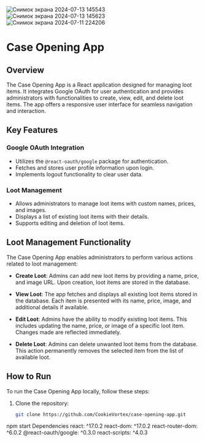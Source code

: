 ![Снимок экрана 2024-07-13 145543](https://github.com/user-attachments/assets/ae19f39e-3afa-4965-b8ed-2c043f7ab381)
![Снимок экрана 2024-07-13 145623](https://github.com/user-attachments/assets/2b6fa9fb-b6d2-451f-867e-37fd5c2d160a)
![Снимок экрана 2024-07-11 224206](https://github.com/CookieVortex/Casino-website-cases/assets/24642100/b91fa1a5-1f8c-4194-879a-3c24dd71af5a)


# Case Opening App

## Overview

The Case Opening App is a React application designed for managing loot items. It integrates Google OAuth for user authentication and provides administrators with functionalities to create, view, edit, and delete loot items. The app offers a responsive user interface for seamless navigation and interaction.

## Key Features

### Google OAuth Integration

- Utilizes the `@react-oauth/google` package for authentication.
- Fetches and stores user profile information upon login.
- Implements logout functionality to clear user data.

### Loot Management

- Allows administrators to manage loot items with custom names, prices, and images.
- Displays a list of existing loot items with their details.
- Supports editing and deletion of loot items.

## Loot Management Functionality

The Case Opening App enables administrators to perform various actions related to loot management:

- **Create Loot**: Admins can add new loot items by providing a name, price, and image URL. Upon creation, loot items are stored in the database.
  
- **View Loot**: The app fetches and displays all existing loot items stored in the database. Each item is presented with its name, price, image, and additional details if available.

- **Edit Loot**: Admins have the ability to modify existing loot items. This includes updating the name, price, or image of a specific loot item. Changes made are reflected immediately.

- **Delete Loot**: Admins can delete unwanted loot items from the database. This action permanently removes the selected item from the list of available loot.

## How to Run

To run the Case Opening App locally, follow these steps:

1. Clone the repository:
   ```bash
   git clone https://github.com/CookieVortex/case-opening-app.git

npm start
Dependencies
react: ^17.0.2
react-dom: ^17.0.2
react-router-dom: ^6.0.2
@react-oauth/google: ^0.3.0
react-scripts: ^4.0.3
